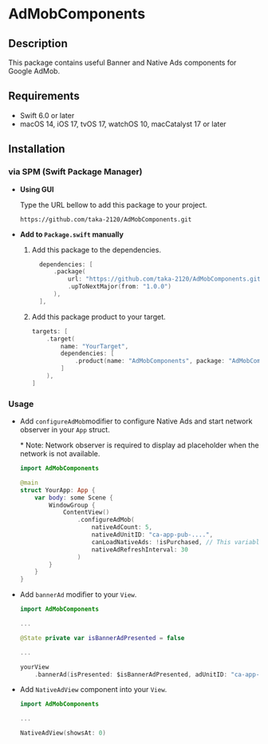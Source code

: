 # AdMobComponents

## Description

This package contains useful Banner and Native Ads components for Google AdMob.

## Requirements

- Swift 6.0 or later
- macOS 14, iOS 17, tvOS 17, watchOS 10, macCatalyst 17 or later

## Installation

### via SPM (Swift Package Manager)

- **Using GUI**

  Type the URL bellow to add this package to your project.

  ```shell
  https://github.com/taka-2120/AdMobComponents.git
  ```

- **Add to `Package.swift` manually**

  1. Add this package to the dependencies.

      ```swift
        dependencies: [
            .package(
                url: "https://github.com/taka-2120/AdMobComponents.git",
                .upToNextMajor(from: "1.0.0")
            ),
        ],
      ```

  2. Add this package product to your target.

      ```swift
      targets: [
          .target(
              name: "YourTarget",
              dependencies: [
                  .product(name: "AdMobComponents", package: "AdMobComponents"),
              ]
          ),
      ]
      ```

### Usage

- Add `configureAdMob`modifier to configure Native Ads and start network observer in your `App` struct.

  \* Note: Network observer is required to display ad placeholder when the network is not available.

    ```swift
    import AdMobComponents

    @main
    struct YourApp: App {
        var body: some Scene {
            WindowGroup {
                ContentView()
                    .configureAdMob(
                        nativeAdCount: 5,
                        nativeAdUnitID: "ca-app-pub-....",
                        canLoadNativeAds: !isPurchased, // This variable is just an example. You can use your own variable.
                        nativeAdRefreshInterval: 30
                    )
            }
        }
    }
    ```

- Add `bannerAd` modifier to your `View`.

    ```swift
    import AdMobComponents

    ...

    @State private var isBannerAdPresented = false

    ...

    yourView
        .bannerAd(isPresented: $isBannerAdPresented, adUnitID: "ca-app-pub-....")
    ```

- Add `NativeAdView` component into your `View`.

    ```swift
    import AdMobComponents

    ...

    NativeAdView(showsAt: 0)
    ```
